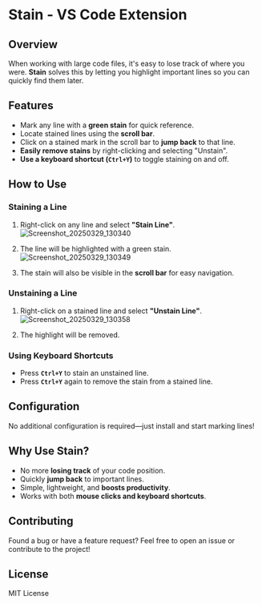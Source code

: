# Stain - VS Code Extension

## Overview
When working with large code files, it's easy to lose track of where you were. **Stain** solves this by letting you highlight important lines so you can quickly find them later.

## Features
- Mark any line with a **green stain** for quick reference.
- Locate stained lines using the **scroll bar**.
- Click on a stained mark in the scroll bar to **jump back** to that line.
- **Easily remove stains** by right-clicking and selecting "Unstain".
- **Use a keyboard shortcut (`Ctrl+Y`)** to toggle staining on and off.

## How to Use

### Staining a Line
1. Right-click on any line and select **"Stain Line"**.
   ![Screenshot_20250329_130340](https://github.com/user-attachments/assets/c9746926-9323-4a49-8ca8-dd1d16bc655d)
3. The line will be highlighted with a green stain.
   ![Screenshot_20250329_130349](https://github.com/user-attachments/assets/b845556a-381a-4796-b914-1ac1927754ec)

5. The stain will also be visible in the **scroll bar** for easy navigation.
### Unstaining a Line
1. Right-click on a stained line and select **"Unstain Line"**. 
   ![Screenshot_20250329_130358](https://github.com/user-attachments/assets/233fedfa-7cfb-42a0-a570-e0e6e9a42d47)

   
3. The highlight will be removed.

### Using Keyboard Shortcuts
- Press **`Ctrl+Y`** to stain an unstained line.
- Press **`Ctrl+Y`** again to remove the stain from a stained line.


## Configuration
No additional configuration is required—just install and start marking lines!

## Why Use Stain?
- No more **losing track** of your code position.
- Quickly **jump back** to important lines.
- Simple, lightweight, and **boosts productivity**.
- Works with both **mouse clicks and keyboard shortcuts**.

## Contributing
Found a bug or have a feature request? Feel free to open an issue or contribute to the project!

## License
MIT License
